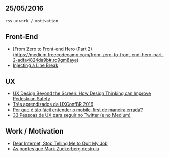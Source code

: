 25/05/2016
----------

`css` `ux` `work / motivation` 

## Front-End

- [From Zero to Front-end Hero (Part 2)(https://medium.freecodecamp.com/from-zero-to-front-end-hero-part-2-adfa4824da9b#.rq9gm8aye)
- [Injecting a Line Break](https://css-tricks.com/injecting-line-break/)

## UX
 
- [UX Design Beyond the Screen: How Design Thinking can Improve Pedestrian Safety](https://uxdesign.cc/ux-design-beyond-the-screen-how-design-thinking-can-improve-pedestrian-safety-d886ee3ba638#.l6gse3slo) 
- [Três aprendizados da UXConfBR 2016](http://arquiteturadeinformacao.com/user-experience/tres-aprendizados-da-uxconfbr-2016/)
- [Por que é tão fácil entender o mobile-first de maneira errada?](https://medium.com/nossa-coletividad/por-que-%C3%A9-t%C3%A3o-f%C3%A1cil-errar-no-mobile-first-b51f8103e06a#.ut2vdq1vd) 
- [33 Pessoas de UX para seguir no Twitter (e no Medium)](https://medium.com/nossa-coletividad/33-pessoas-de-ux-para-seguir-no-twitter-e-no-medium-bc1783cadd8d#.8x6hb8okc) 
 
## Work / Motivation

- [Dear Internet, Stop Telling Me to Quit My Job](https://medium.com/the-coffeelicious/dear-internet-stop-telling-me-to-quit-my-job-5e93899f261c#.s4gdphqz1)
- [As pontes que Mark Zuckerberg destruiu](https://medium.com/@eldermartins/pontes-que-mark-zuckerberg-destruiu-caf1b34a3871#.ju47k4iio)
